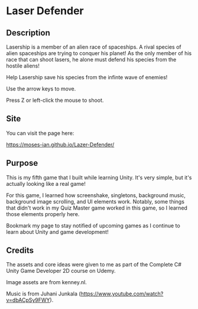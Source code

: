 # Laser Defender

## Description

Lasership is a member of an alien race of spaceships. A rival species of alien spaceships are trying to conquer his planet! As the only member of his race that can shoot lasers, he alone must defend his species from the hostile aliens!

Help Lasership save his species from the infinte wave of enemies!

Use the arrow keys to move.

Press Z or left-click the mouse to shoot.

## Site

You can visit the page here:

https://moses-ian.github.io/Lazer-Defender/

## Purpose

This is my fifth game that I built while learning Unity. It's very simple, but it's actually looking like a real game!

For this game, I learned how screenshake, singletons, background music, background image scrolling, and UI elements work. Notably, some things that didn't work in my Quiz Master game worked in this game, so I learned those elements properly here.

Bookmark my page to stay notified of upcoming games as I continue to learn about Unity and game development!

## Credits

The assets and core ideas were given to me as part of the Complete C# Unity Game Developer 2D course on Udemy.

Image assets are from kenney.nl.

Music is from Juhani Junkala (https://www.youtube.com/watch?v=dbACpSy9FWY).